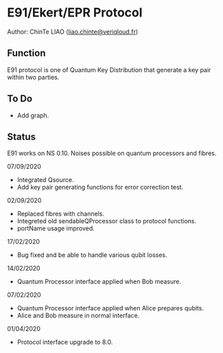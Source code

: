 # E91/Ekert/EPR Protocol
Author: ChinTe LIAO (liao.chinte@veriqloud.fr)

## Function

E91 protocol is one of Quantum Key Distribution that generate a key pair within two parties.


## To Do

- Add graph.

## Status

E91 works on NS 0.10.
Noises possible on quantum processors and fibres.

07/09/2020
- Integrated Qsource.
- Add key pair generating functions for error correction test.

02/09/2020
- Replaced fibres with channels.
- Integreted old sendableQProcessor class to protocol functions.
- portName usage improved.

17/02/2020

- Bug fixed and be able to handle various qubit losses.

14/02/2020

- Quantum Processor interface applied when Bob measure.


07/02/2020

- Quantum Processor interface applied when Alice prepares qubits.
- Alice and Bob measure in normal interface.

01/04/2020

- Protocol interface upgrade to 8.0.
